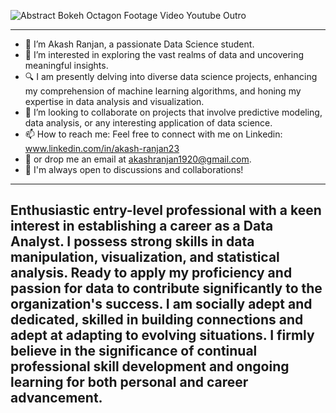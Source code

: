 
![Abstract Bokeh Octagon Footage Video Youtube Outro](https://github.com/AkashRanjan23/AkashRanjan23/assets/150953524/102c21e2-f7b2-4351-b60b-a9fdace5fe31)


--------------------------------------------------------------------------------------------------------------------------------------------------------------------------------
- 👋 I’m Akash Ranjan, a passionate Data Science student.
- 👀 I’m interested in exploring the vast realms of data and uncovering meaningful insights.
- 🔍 I am presently delving into diverse data science projects, enhancing my comprehension of machine learning algorithms, and honing my expertise in data analysis and visualization.
- 💞️ I’m looking to collaborate on projects that involve predictive modeling, data analysis, or any interesting application of data science.
- 📫 How to reach me: Feel free to connect with me on Linkedin: www.linkedin.com/in/akash-ranjan23
- 📧 or drop me an email at akashranjan1920@gmail.com.
- 🤝 I'm always open to discussions and collaborations!

--------------------------------------------------------------------------------------------------------------------------------------------------------------------------------
Enthusiastic entry-level professional with a keen interest in establishing a career as a Data Analyst. I possess strong skills in data manipulation, visualization, and statistical analysis. Ready to apply my proficiency and passion for data to contribute significantly to the organization's success. I am socially adept and dedicated, skilled in building connections and adept at adapting to evolving situations. I firmly believe in the significance of continual professional skill development and ongoing learning for both personal and career advancement.
--------------------------------------------------------------------------------------------------------------------------------------------------------------------------------
